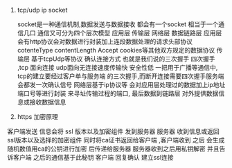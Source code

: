 1. tcp/udp  ip  socket 

   socket是一种通信机制,数据发送与数据接收 都会有一个socket 相当于一个通信几口  通信又可分为四个层次模型  应用层  传输层 网络层 数据链路层   应用层会有http协议会对数据进行封装加上连段数据处理的请求头部协议    cotenteType  contentLength  Accept cookies等其他双方规定的数据协议  传输层  基于tcpUdp等协议 确认连接方式 也就是我们说的三次握手  四次握手   ,tcp 面向连接  udp面向无连接速度传输快 安全性低  一把用于广播等通信中, tcp的建立要经过客户单与服务端 的三次握手,而断开连接需要四次握手服务端会都发一次确认信号  网络层基于ip协议等 会对应用层处理过的数据加上ip地址端口号等进行封装 来寻址传输过程的端口, 最后数据到链路层 对外提供数据信息或接收数据信息 

2. https 加密原理

客户端发送 信息会将 ssl 版本以及加密组件 发到服务器  服务器  收到信息或返回 ssl版本以及选择的加密组件   同时将ca证书返回给客户端  ,客户端收到 之后 会生成随机数值用ca的公钥进行加密 后传递给服务器  服务器收到之后用私钥解密 并且告诉客户端 之后的通信基于此秘钥 客户端 回复确认 建立ssl连接 